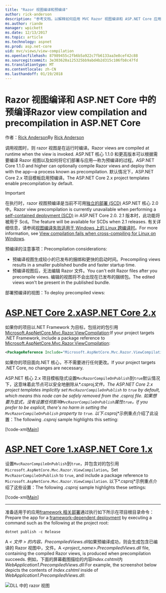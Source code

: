 ```yaml
---
title: "Razor 视图编译和预编译"
author: rick-anderson
description: "参考文档，以解释如何启用 MVC Razor 视图编译和 ASP.NET Core 应用程序中的预编译。"
ms.author: riande
manager: wpickett
ms.date: 12/13/2017
ms.topic: article
ms.technology: aspnet
ms.prod: asp.net-core
uid: mvc/views/view-compilation
ms.openlocfilehash: 87989455c2fb6b5a922c7fb6133aa3e8cef42c88
ms.sourcegitcommit: 3e303620a125325bb9abd4b2d315c106fb8c47fd
ms.translationtype: MT
ms.contentlocale: zh-CN
ms.lasthandoff: 01/19/2018
---
```

# <a name="razor-view-compilation-and-precompilation-in-aspnet-core"></a><span data-ttu-id="eafba-103">Razor 视图编译和 ASP.NET Core 中的预编译</span><span class="sxs-lookup"><span data-stu-id="eafba-103">Razor view compilation and precompilation in ASP.NET Core</span></span>

<span data-ttu-id="eafba-104">作者：[Rick Anderson](https://twitter.com/RickAndMSFT)</span><span class="sxs-lookup"><span data-stu-id="eafba-104">By [Rick Anderson](https://twitter.com/RickAndMSFT)</span></span>

<span data-ttu-id="eafba-105">调用视图时，则 razor 视图是在运行时编译。</span><span class="sxs-lookup"><span data-stu-id="eafba-105">Razor views are compiled at runtime when the view is invoked.</span></span> <span data-ttu-id="eafba-106">ASP.NET 核心 1.1.0 和更高版本可以根据需要编译 Razor 视图以及如何将它们部署与应用&mdash;称为预编译的过程。</span><span class="sxs-lookup"><span data-stu-id="eafba-106">ASP.NET Core 1.1.0 and higher can optionally compile Razor views and deploy them with the app&mdash;a process known as precompilation.</span></span> <span data-ttu-id="eafba-107">默认情况下，ASP.NET Core 2.x 项目模板启用预编译。</span><span class="sxs-lookup"><span data-stu-id="eafba-107">The ASP.NET Core 2.x project templates enable precompilation by default.</span></span>

> [!IMPORTANT]
> <span data-ttu-id="eafba-108">在执行时，razor 视图预编译是当前不可用[独立的部署 (SCD)](/dotnet/core/deploying/#self-contained-deployments-scd) ASP.NET 核心 2.0 中。</span><span class="sxs-lookup"><span data-stu-id="eafba-108">Razor view precompilation is currently unavailable when performing a [self-contained deployment (SCD)](/dotnet/core/deploying/#self-contained-deployments-scd) in ASP.NET Core 2.0.</span></span> <span data-ttu-id="eafba-109">2.1 版本时，此功能将被用于 Scd。</span><span class="sxs-lookup"><span data-stu-id="eafba-109">The feature will be available for SCDs when 2.1 releases.</span></span> <span data-ttu-id="eafba-110">有关详细信息，请参阅[视图编译失败适用于 Windows 上的 Linux 跨编译时](https://github.com/aspnet/MvcPrecompilation/issues/102)。</span><span class="sxs-lookup"><span data-stu-id="eafba-110">For more information, see [View compilation fails when cross-compiling for Linux on Windows](https://github.com/aspnet/MvcPrecompilation/issues/102).</span></span>

<span data-ttu-id="eafba-111">预编译的注意事项：</span><span class="sxs-lookup"><span data-stu-id="eafba-111">Precompilation considerations:</span></span>

* <span data-ttu-id="eafba-112">预编译视图生成较小的已发布的捆绑和更快的启动时间。</span><span class="sxs-lookup"><span data-stu-id="eafba-112">Precompiling views results in a smaller published bundle and faster startup time.</span></span>
* <span data-ttu-id="eafba-113">预编译视图后，无法编辑 Razor 文件。</span><span class="sxs-lookup"><span data-stu-id="eafba-113">You can't edit Razor files after you precompile views.</span></span> <span data-ttu-id="eafba-114">编辑的视图将不会出现在已发布的捆绑包。</span><span class="sxs-lookup"><span data-stu-id="eafba-114">The edited views won't be present in the published bundle.</span></span> 

<span data-ttu-id="eafba-115">部署预编译的视图：</span><span class="sxs-lookup"><span data-stu-id="eafba-115">To deploy precompiled views:</span></span>

# <a name="aspnet-core-2xtabaspnetcore2x"></a>[<span data-ttu-id="eafba-116">ASP.NET Core 2.x</span><span class="sxs-lookup"><span data-stu-id="eafba-116">ASP.NET Core 2.x</span></span>](#tab/aspnetcore2x)

<span data-ttu-id="eafba-117">如果你的项目以.NET Framework 为目标，包括对的包引用[Microsoft.AspNetCore.Mvc.Razor.ViewCompilation](https://www.nuget.org/packages/Microsoft.AspNetCore.Mvc.Razor.ViewCompilation/):</span><span class="sxs-lookup"><span data-stu-id="eafba-117">If your project targets .NET Framework, include a package reference to [Microsoft.AspNetCore.Mvc.Razor.ViewCompilation](https://www.nuget.org/packages/Microsoft.AspNetCore.Mvc.Razor.ViewCompilation/):</span></span>

```xml
<PackageReference Include="Microsoft.AspNetCore.Mvc.Razor.ViewCompilation" Version="2.0.0" PrivateAssets="All" />
```

<span data-ttu-id="eafba-118">如果你的项目面向.NET 核心，不不需要进行任何更改。</span><span class="sxs-lookup"><span data-stu-id="eafba-118">If your project targets .NET Core, no changes are necessary.</span></span>

<span data-ttu-id="eafba-119">ASP.NET 核心 2.x 项目模板隐式设置`MvcRazorCompileOnPublish`到`true`默认情况下，这意味着此节点可以安全地删除从*.csproj*文件。</span><span class="sxs-lookup"><span data-stu-id="eafba-119">The ASP.NET Core 2.x project templates implicitly set `MvcRazorCompileOnPublish` to `true` by default, which means this node can be safely removed from the *.csproj* file.</span></span> <span data-ttu-id="eafba-120">如果想要为显式，没有设置任何影响`MvcRazorCompileOnPublish`属性`true`。</span><span class="sxs-lookup"><span data-stu-id="eafba-120">If you prefer to be explicit, there's no harm in setting the `MvcRazorCompileOnPublish` property to `true`.</span></span> <span data-ttu-id="eafba-121">以下*.csproj*示例重点介绍了此设置：</span><span class="sxs-lookup"><span data-stu-id="eafba-121">The following *.csproj* sample highlights this setting:</span></span>

[!code-xml[Main](view-compilation\sample\MvcRazorCompileOnPublish2.csproj?highlight=5)]

# <a name="aspnet-core-1xtabaspnetcore1x"></a>[<span data-ttu-id="eafba-122">ASP.NET Core 1.x</span><span class="sxs-lookup"><span data-stu-id="eafba-122">ASP.NET Core 1.x</span></span>](#tab/aspnetcore1x)

<span data-ttu-id="eafba-123">设置`MvcRazorCompileOnPublish`到`true`，并包含对的包引用`Microsoft.AspNetCore.Mvc.Razor.ViewCompilation`。</span><span class="sxs-lookup"><span data-stu-id="eafba-123">Set `MvcRazorCompileOnPublish` to `true`, and include a package reference to `Microsoft.AspNetCore.Mvc.Razor.ViewCompilation`.</span></span> <span data-ttu-id="eafba-124">以下*.csproj*示例重点介绍了这些设置：</span><span class="sxs-lookup"><span data-stu-id="eafba-124">The following *.csproj* sample highlights these settings:</span></span>

[!code-xml[Main](view-compilation\sample\MvcRazorCompileOnPublish.csproj?highlight=5,12)]

---

<span data-ttu-id="eafba-125">准备适用于的应用[framework 相关部署](/dotnet/core/deploying/#framework-dependent-deployments-fdd)通过执行如下所示在项目根目录命令：</span><span class="sxs-lookup"><span data-stu-id="eafba-125">Prepare the app for a [framework-dependent deployment](/dotnet/core/deploying/#framework-dependent-deployments-fdd) by executing a command such as the following at the project root:</span></span>

```console
dotnet publish -c Release
```

<span data-ttu-id="eafba-126">A *< 文件 > 的内容。PrecompiledViews.dll*如果预编译成功，则会生成包含已编译的 Razor 视图中，文件。</span><span class="sxs-lookup"><span data-stu-id="eafba-126">A *<project_name>.PrecompiledViews.dll* file, containing the compiled Razor views, is produced when precompilation succeeds.</span></span> <span data-ttu-id="eafba-127">例如，下面的屏幕截图描绘的内容*Index.cshtml*内*WebApplication1.PrecompiledViews.dll*:</span><span class="sxs-lookup"><span data-stu-id="eafba-127">For example, the screenshot below depicts the contents of *Index.cshtml* inside of *WebApplication1.PrecompiledViews.dll*:</span></span>

![DLL 中的 razor 视图](view-compilation/_static/razor-views-in-dll.png)
